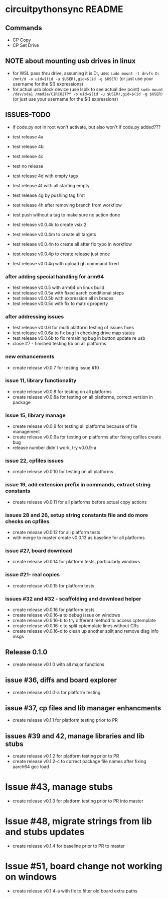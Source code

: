 # circuitpythonsync README

## Commands
* CP Copy
* CP Set Drive

## NOTE about mounting usb drives in linux
* for WSL pass thru drive, assuming it is D:, use:
`sudo mount -t drvfs D: /mnt/d -o uid=$(id -u $USER),gid=$(id -g $USER)`
  (or just use your username for the $() expressions)
* for actual usb block device (use lsblk to see actual dev point)
`sudo mount /dev/sda1 /media/CIRCUITPY -o uid=$(id -u $USER),gid=$(id -g $USER)`
  (or just use your username for the $() expressions)

## ISSUES-TODO
* if code.py not in root won't activate, but also won't if code.py added???

- test release 4a
- test release 4b
- test release 4c

- test no release
- test release 4d with empty tags
- test release 4f with all starting empty
- test release 4g by pushing tag first
- test release 4h after removing branch from workflow
- test push without a tag to make sure no action done
- test release v0.0.4k to create vsix 2
- test release v0.0.4m to create all targets
- test release v0.0.4n to create all after fix typo in workflow
- test release v0.0.4p to create release just once
- test release v0.0.4q with upload gh command fixed

### after adding special handling for arm64
- test release v0.0.5 with arm64 on linux build
- test release v0.0.5a with fixed aarch conditional steps
- test release v0.0.5b with expression all in braces
- test release v0.0.5c with fix to matrix property

### after addressing issues
- test release v0.0.6 for multi platform testing of issues fixes
- test release v0.0.6a to fix bug in checking drive map status
- test release v0.0.6b to fix remaining bug in button update re usb
- close #7 - finished testing 6b on all platforms

### new enhancements
- create release v0.0.7 for testing issue #10

### issue 11, library functionality
- create release v0.0.8 for testing on all platforms
- create release v0.0.8a for testing on all platforms, correct version in package

### issue 15, library manage
- create release v0.0.9 for testing all platforms because of file management
- create release v0.0.9a for testing on platforms after fixing cpfiles create bug
- release number didn't work, try v0.0.9-a

### issue 22, cpfiles issues
- create release v0.0.10 for testing on all platforms

### issue 19, add extension prefix in commands, extract string constants
- create release v0.0.11 for all platforms before actual copy actions

### issues 28 and 26, setup string constants file and do more checks on cpfiles
- create release v0.0.12 for all platform tests
- with merge to master create v0.0.13 as baseline for all platforms

### issue #27, board download
- create release v0.0.14 for platform tests, particularly windows

### issue #21- real copies
- create release v0.0.15 for platform tests

### issues #32 and #32 - scaffolding and download helper
- create release v0.0.16 for platform tests
- create release v0.0.16-a to debug issue on windows
- create release v0.0.16-b to try different method to access cptemplate
- create release v0.0.16-c to split cptemplate lines without CRs
- create release v0.0.16-d to clean up another split and remove diag info msgs

## Release 0.1.0
- create release v0.1.0 with all major functions

## issue #36, diffs and board explorer
- create release v0.1.0-a for platform testing

## issue #37, cp files and lib manager enhancments
- create release v0.1.1 for platform testing prior to PR

## issues #39 and 42, manage libraries and lib stubs
- create release v0.1.2 for platform testing prior to PR
- create release v0.1.2-c to correct package file names after fixing aarch64 gcc load

# Issue #43, manage stubs
- create release v0.1.3 for platform testing prior to PR into master

# Issue #48, migrate strings from lib and stubs updates
- create release v0.1.4 for baseline prior to PR to master

# Issue #51, board change not working on windows
- create release v0.1.4-a with fix to filter old board extra paths

